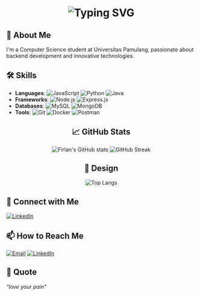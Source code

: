 <div align="center">
  <h1>
    <img src="https://readme-typing-svg.herokuapp.com?font=Jetbrains+mono&size=40&duration=3000&color=33FF33&center=true&vCenter=true&width=435&lines=Hey..+I'm+Firlan;Welcome+to+my+GitHub+Profile!" alt="Typing SVG"/>
  </h1>
</div>

## 🚀 About Me
I'm a Computer Science student at Universitas Pamulang, passionate about backend development and innovative technologies.

## 🛠 Skills
- **Languages**:
  ![JavaScript](https://img.shields.io/badge/-JavaScript-F7DF1E?style=flat-square&logo=javascript&logoColor=black)
  ![Python](https://img.shields.io/badge/-Python-3776AB?style=flat-square&logo=python&logoColor=white)
  ![Java](https://img.shields.io/badge/-Java-007396?style=flat-square&logo=java&logoColor=white)
- **Frameworks**:
  ![Node.js](https://img.shields.io/badge/-Node.js-339933?style=flat-square&logo=node.js&logoColor=white)
  ![Express.js](https://img.shields.io/badge/-Express.js-000000?style=flat-square&logo=express&logoColor=white)
- **Databases**:
  ![MySQL](https://img.shields.io/badge/-MySQL-4479A1?style=flat-square&logo=mysql&logoColor=white)
  ![MongoDB](https://img.shields.io/badge/-MongoDB-47A248?style=flat-square&logo=mongodb&logoColor=white)
- **Tools**:
  ![Git](https://img.shields.io/badge/-Git-F05032?style=flat-square&logo=git&logoColor=white)
  ![Docker](https://img.shields.io/badge/-Docker-2496ED?style=flat-square&logo=docker&logoColor=white)
  ![Postman](https://img.shields.io/badge/-Postman-FF6C37?style=flat-square&logo=postman&logoColor=white)

<div align="center">

## 📈 GitHub Stats
![Firlan's GitHub stats](https://github-readme-stats.vercel.app/api?username=firlans)
![GitHub Streak](https://streak-stats.demolab.com/?user=firlans)

## 🎨 Design
![Top Langs](https://github-readme-stats.vercel.app/api/top-langs/?username=firlans)

</div>

## 🔗 Connect with Me
[![LinkedIn](https://img.shields.io/badge/-LinkedIn-0077B5?style=flat-square&logo=linkedin&logoColor=white)](https://linkedin.com/in/firlan-syah)

## 📫 How to Reach Me
[![Email](https://img.shields.io/badge/-Email-D14836?style=flat-square&logo=gmail&logoColor=white)](mailto:firlansyah54321@gmail.com)
[![LinkedIn](https://img.shields.io/badge/-LinkedIn-0077B5?style=flat-square&logo=linkedin&logoColor=white)](https://linkedin.com/in/firlan-syah)

## 💬 Quote
*"love your pain"*
